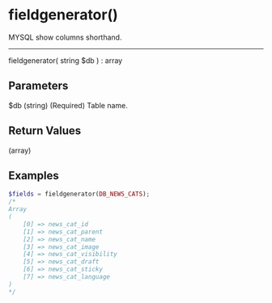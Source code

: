 # fieldgenerator()

MYSQL show columns shorthand.

---

fieldgenerator( string $db ) : array

## Parameters

$db (string) (Required) Table name.

## Return Values

(array)

## Examples

```php
$fields = fieldgenerator(DB_NEWS_CATS);
/*
Array
(
    [0] => news_cat_id
    [1] => news_cat_parent
    [2] => news_cat_name
    [3] => news_cat_image
    [4] => news_cat_visibility
    [5] => news_cat_draft
    [6] => news_cat_sticky
    [7] => news_cat_language
)
*/
```
